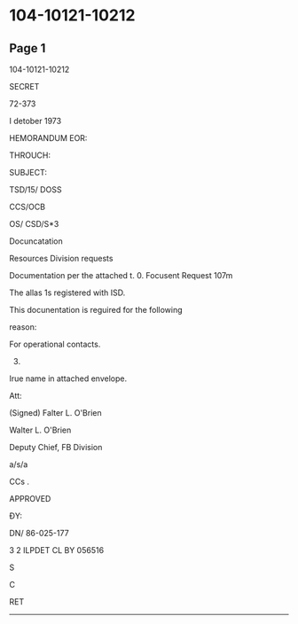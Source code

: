 # 104-10121-10212

## Page 1

104-10121-10212

SECRET

72-373

I detober 1973

HEMORANDUM EOR:

THROUCH:

SUBJECT:

TSD/15/ DOSS

CCS/OCB

OS/ CSD/S*3

Docuncatation

Resources Division requests

Documentation per the attached t. 0. Focusent Request 107m

The allas 1s registered with ISD.

This docunentation is reguired for the following

reason:

For operational contacts.

3.

Irue name in attached envelope.

Att:

(Signed) Falter L. O'Brien

Walter L. O'Brien

Deputy Chief, FB Division

a/s/a

CCs .

APPROVED

ĐY:

DN/ 86-025-177

3 2 ILPDET CL BY 056516

S

C

RET

---

